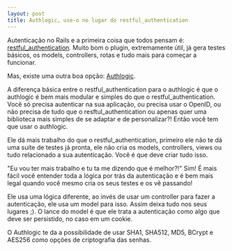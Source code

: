 ```yaml
---
layout: post
title: Authlogic, use-o no lugar do restful_authentication
---
```


Autenticação no Rails e a primeira coisa que todos pensam é: [restful_authentication](http://github.com/technoweenie/restful-authentication/tree/master). Muito bom o plugin, extremamente útil, já gera testes básicos, os models, controllers, rotas e tudo mais para começar a funcionar.

Mas, existe uma outra boa opção: [Authlogic](http://github.com/binarylogic/authlogic/tree/master).

A diferença básica entre o restful_authentication para o authlogic é que o authlogic é bem mais modular e simples do que o restful_authentication. Você só precisa autenticar na sua aplicação, ou precisa usar o OpenID, ou não precisa de tudo que o resftul_authentication ou apenas quer uma biblioteca mais simples de se adaptar e de personalizar?! Então você tem que usar o authlogic.

Ele dá mais trabalho do que o restful_authentication, primeiro ele não te dá uma suíte de testes já pronta, ele não cria os models, controllers, views ou tudo relacionado a sua autenticação. Você é que deve criar tudo isso.

"Eu vou ter mais trabalho e tu ta me dizendo que é melhor?!" Sim! É mais fácil você entender toda a lógica por trás da autenticação e é bem mais legal quando você mesmo cria os seus testes e os vê passando!

Ele usa uma lógica diferente, ao invés de usar um controller para fazer a autenticação, ele usa um model para isso. Assim deixa tudo nos seus lugares ;). O lance do model é que ele trata a autenticação como algo que deve ser persistido, no caso em um cookie.

O Authlogic te da a possibilidade de usar SHA1, SHA512, MD5, BCrypt e AES256 como opções de criptografia das senhas.
